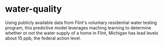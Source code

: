 # water-quality
Using publicly available data from Flint's voluntary residential water testing program, this predictive model leverages maching learning to determine whether or not the water supply of a home in Flint, Michigan has lead levels about 15 ppb, the federal action level.

